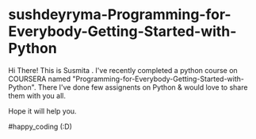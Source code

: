 # sushdeyryma-Programming-for-Everybody-Getting-Started-with-Python



Hi There! This is Susmita . I've recently completed a python course on COURSERA named "Programming-for-Everybody-Getting-Started-with-Python".
There I've done few assignents on Python & would love to share them with you all.

Hope it will help you.

#happy_coding (:D)
